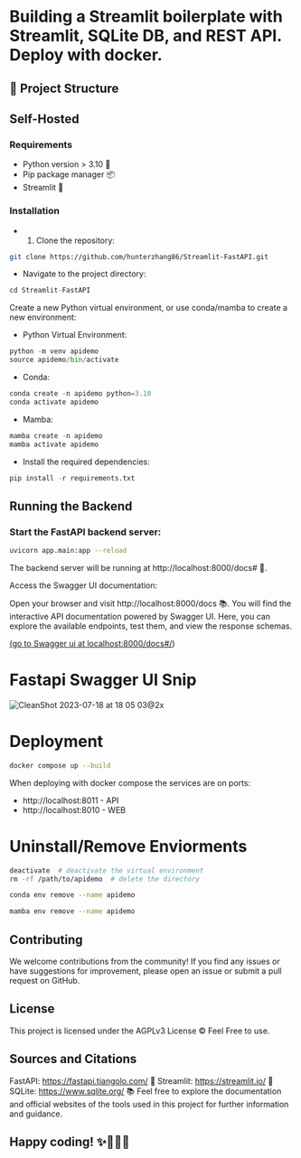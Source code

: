 
# Building a Streamlit boilerplate with Streamlit, SQLite DB, and REST API. Deploy with docker.

## 🚀 Project Structure

## Self-Hosted

### Requirements

- Python version > 3.10 🐍
- Pip package manager 📦
- Streamlit 🌟

### Installation

- 1. Clone the repository:

```bash
git clone https://github.com/hunterzhang86/Streamlit-FastAPI.git
```


- Navigate to the project directory:

```python
cd Streamlit-FastAPI
```

  Create a new Python virtual environment, or use conda/mamba to create a new environment:

- Python Virtual Environment:

```python
python -m venv apidemo
source apidemo/bin/activate
```

- Conda:

```python
conda create -n apidemo python=3.10
conda activate apidemo
```

- Mamba:

```python
mamba create -n apidemo
mamba activate apidemo
```


- Install the required dependencies:

```python
pip install -r requirements.txt
```
## Running the Backend
### Start the FastAPI backend server:

```bash
uvicorn app.main:app --reload
```

The backend server will be running at http://localhost:8000/docs# 🚀.

Access the Swagger UI documentation:

Open your browser and visit http://localhost:8000/docs 📚. You will find the interactive API documentation powered by Swagger UI. Here, you can explore the available endpoints, test them, and view the response schemas.

[(go to Swagger ui at localhost:8000/docs#/](http://localhost:8000/docs#/))

# Fastapi Swagger UI Snip
![CleanShot 2023-07-18 at 18 05 03@2x](https://github.com/pranjalpruthi/apidemo/assets/47497714/f5f9d329-b486-44e3-985d-146b87cf25b5)


# Deployment
```bash
docker compose up --build
```
When deploying with docker compose the services are on ports:

*  http://localhost:8011 - API
*  http://localhost:8010 - WEB

# Uninstall/Remove Enviorments
```bash
deactivate  # deactivate the virtual environment
rm -rf /path/to/apidemo  # delete the directory

conda env remove --name apidemo

mamba env remove --name apidemo
```

## Contributing
We welcome contributions from the community! If you find any issues or have suggestions for improvement, please open an issue or submit a pull request on GitHub.

## License
This project is licensed under the AGPLv3 License ©️ Feel Free to use.

## Sources and Citations
FastAPI: https://fastapi.tiangolo.com/ 🚀
Streamlit: https://streamlit.io/ 🌟
SQLite: https://www.sqlite.org/ 📚
Feel free to explore the documentation and official websites of the tools used in this project for further information and guidance.

## Happy coding! ✨🎉👩‍💻
